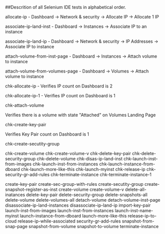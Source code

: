 ##Descrition of all Selenium IDE tests in alphabetical order.

allocate-ip  - Dashboard -> Network & security -> Allocate IP -> Allocate 1 IP

associate-ip-land-inst  - Dashboard -> Instances -> Associate IP to an instance

associate-ip-land-ip  - Dashboard -> Network & security -> IP Addresses -> Associate IP to instance

attach-volume-from-inst-page  - Dashboard -> Instances -> Attach volume to instance

attach-volume-from-volumes-page  - Dashboard -> Volumes -> Attach volume to instance

chk-allocate-ip  - Verifies IP count on Dashboard is 2

chk-allocate-ip-1  - Verifies IP count on Dashboard is 1

chk-attach-volume

Verifies there is a volume with state "Attached" on Volumes Landing Page

chk-create-key-pair

Verifies Key Pair count on Dashboard is 1

chk-create-secutity-group


chk-create-volume
chk-create-volume-v
chk-delete-key-pair
chk-delete-security-group
chk-delete-volume
chk-disas-ip-land-inst
chk-launch-inst-from-images
chk-launch-inst-from-instances
chk-launch-instance-from-dboard
chk-launch-more-like-this
chk-launch-myinst
chk-release-ip
chk-security-gr-add-rules
chk-terminate-instance
chk-terminate-instance-1

create-key-pair
create-sec-group-with-rules
create-secutity-group
create-snapshot-register-as-inst
create-volume
create-volume-v
delete-all-inatances
delete-key-pair
delete-security-group
delete-snapshots-all
delete-volume
delete-volumes-all
detach-volume
detach-volume-inst-page
disassociate-ip-land-instances
disassociate-ip-land-ip
import-key-pair
launch-inst-from-images
launch-inst-from-instances
launch-inst-name-myinst
launch-instance-from-dboard
launch-more-like-this
release-ip-to-cloud
release-ip-while-associated
security-gr-add-rules
snapshot-from-snap-page
snapshot-from-volume
snapshot-to-volume
terminate-instance

</pre>
